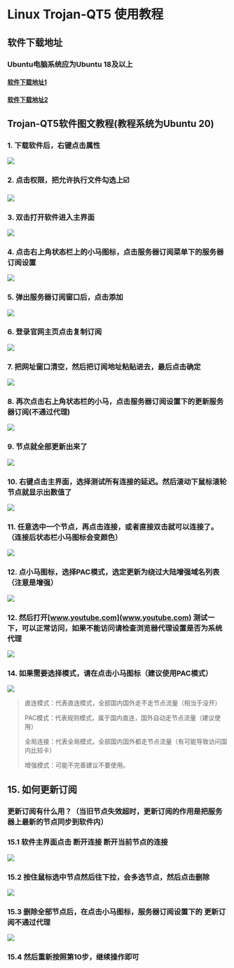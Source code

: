 # Linux Trojan-QT5 使用教程

## 软件下载地址

### Ubuntu电脑系统应为Ubuntu 18及以上

#### [软件下载地址1](https://airnet.lanzous.com/iPyZIoi6xsj)

#### [软件下载地址2](https://abcabc.cyou/s/jxcb6s)

## Trojan-QT5软件图文教程\(教程系统为Ubuntu 20\)

### 1. 下载软件后，右键点击属性

![](../.gitbook/assets/xnip2021-04-27_20-15-23%20%281%29.png)

### 2. 点击权限，把允许执行文件勾选上☑️

![](../.gitbook/assets/xnip2021-04-27_20-15-56%20%281%29.png)

### 3. 双击打开软件进入主界面

![](../.gitbook/assets/xnip2021-04-27_20-19-25.png)

### 4. 点击右上角状态栏上的小马图标，点击服务器订阅菜单下的服务器订阅设置

![](../.gitbook/assets/xnip2021-04-27_20-20-27.png)

### 5. 弹出服务器订阅窗口后，点击添加

![](../.gitbook/assets/xnip2021-04-27_20-21-53.png)

### 6. 登录官网主页点击复制订阅

![](../.gitbook/assets/xnip2021-04-27_20-52-43.png)

### 7. 把网址窗口清空，然后把订阅地址粘贴进去，最后点击确定

![](../.gitbook/assets/xnip2021-04-27_20-24-55.png)

### 8. 再次点击右上角状态栏的小马，点击服务器订阅设置下的更新服务器订阅\(不通过代理\)

![](../.gitbook/assets/xnip2021-04-27_20-28-29.png)

### 9. 节点就全部更新出来了

![](../.gitbook/assets/xnip2021-04-27_20-29-35.png)

### 10. 右键点击主界面，选择测试所有连接的延迟。然后滚动下鼠标滚轮节点就显示出数值了

![](../.gitbook/assets/xnip2021-04-27_20-30-34.png)

### 11. 任意选中一个节点，再点击连接，或者直接双击就可以连接了。（连接后状态栏小马图标会变颜色）

![](../.gitbook/assets/xnip2021-04-27_20-32-34.png)

### 12. 点小马图标，选择PAC模式，选定更新为绕过大陆增强域名列表（注意是增强）

![](../.gitbook/assets/xnip2021-04-27_20-34-53.png)

### 12. 然后打开[www.youtube.com](www.youtube.com) 测试一下，可以正常访问，如果不能访问请检查浏览器代理设置是否为系统代理

![](../.gitbook/assets/xnip2021-04-27_20-37-20.png)

### 14. 如果需要选择模式，请在点击小马图标（建议使用PAC模式）

![](../.gitbook/assets/xnip2021-04-27_20-41-06.png)

> 直连模式：代表直连模式，全部国内国外走不走节点流量（相当于没开）
>
> PAC模式：代表规则模式，属于国内直连，国外自动走节点流量（建议使用）
>
> 全局连接：代表全局模式，全部国内国外都走节点流量（有可能导致访问国内比较卡）
>
> 增强模式：可能不完善建议不要使用。

## 15. 如何更新订阅

### 更新订阅有什么用？（当旧节点失效超时，更新订阅的作用是把服务器上最新的节点同步到软件内）

### 15.1 软件主界面点击 断开连接  断开当前节点的连接

![](../.gitbook/assets/xnip2021-04-27_20-44-28.png)

### 15.2 按住鼠标选中节点然后往下拉，会多选节点，然后点击删除

![](../.gitbook/assets/xnip2021-04-27_20-46-10.png)

### 15.3 删除全部节点后，在点击小马图标，服务器订阅设置下的 更新订阅不通过代理

![](../.gitbook/assets/xnip2021-04-27_20-28-29.png)

### 15.4 然后重新按照第10步，继续操作即可  

